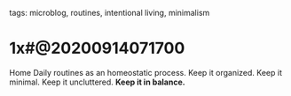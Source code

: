 tags: microblog, routines, intentional living, minimalism

# 1x#@20200914071700

Home Daily routines as an homeostatic process. Keep it organized. Keep it minimal. Keep it uncluttered. **Keep it in balance.**
